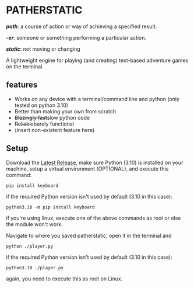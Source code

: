 # PATHERSTATIC
***path***: a course of action or way of achieving a specified result.

***-er***: someone or something performing a particular action.

***static***: not moving or changing

A lightweight engine for playing (and creating) text-based adventure games on the terminal.
## features
- Works on any device with a terminal/command line and python (only tested on python 3.10)
- Better than making your own from scratch
- ~~Blazingly fast~~slow python code
- ~~Reliable~~barely functional
- (insert non-existent feature here)
## Setup
Download the [Latest Release](https://github.com/EraOSBeta/patherstatic/releases), make sure Python (3.10) is installed on your machine, setup a virtual environment (OPTIONAL), and execute this command:

`pip install keyboard`

if the required Python version isn't used by default (3.10 in this case):

`python3.10 -m pip install keyboard`

if you're using linux, execute one of the above commands as root or else the module won't work.

Navigate to where you saved patherstatic, open it in the terminal and

`python ./player.py`

if the required Python version isn't used by default (3.10 in this case):

`python3.10 ./player.py`

again, you need to execute this as root on Linux.
